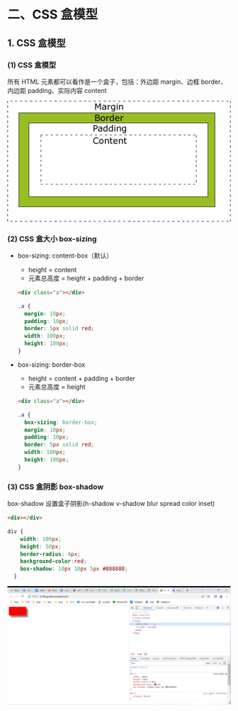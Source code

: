 # 二、CSS 盒模型

## 1. CSS 盒模型

### (1) CSS 盒模型

所有 HTML 元素都可以看作是一个盒子，包括：外边距 margin、边框 border、内边距 padding、实际内容 content

![box_model](https://github.com/yuyuyuzhang/Blog/blob/master/images/CSS/CSS/box_model.gif)

### (2) CSS 盒大小 box-sizing

* box-sizing: content-box（默认）
  * height = content
  * 元素总高度 = height + padding + border

  ```html
  <div class="a"></div>
  ```

  ```css
  .a {
    margin: 10px;
    padding: 10px;
    border: 5px solid red;
    width: 100px;
    height: 100px;
  }
  ```

* box-sizing: border-box
  * height = content + padding + border
  * 元素总高度 = height

  ```html
  <div class="a"></div>
  ```

  ```css
  .a {
    box-sizing: border-box;
    margin: 10px;
    padding: 10px;
    border: 5px solid red;
    width: 100px;
    height: 100px;
  }
  ```

### (3) CSS 盒阴影 box-shadow

box-shadow 设置盒子阴影(h-shadow v-shadow blur spread color inset)

```html
<div></div>
```

```css
div {
    width: 100px;
    height: 50px;
    border-radius: 4px;
    background-color:red;
    box-shadow: 10px 10px 5px #888888;
  }
```

![box_shadow](https://github.com/yuyuyuzhang/Blog/blob/master/images/CSS/CSS/box_shadow.png)
